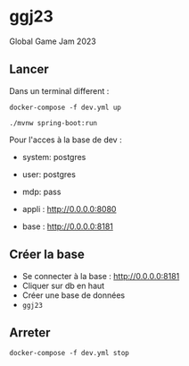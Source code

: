 # ggj23

Global Game Jam 2023

## Lancer

Dans un terminal different :
```shell
docker-compose -f dev.yml up
```

```shell
./mvnw spring-boot:run
```

Pour l'acces à la base de dev :
- system: postgres
- user: postgres
- mdp: pass


- appli : http://0.0.0.0:8080
- base : http://0.0.0.0:8181


## Créer la base
- Se connecter à la base : http://0.0.0.0:8181
- Cliquer sur db en haut
- Créer une base de données
- `ggj23`

## Arreter
```shell
docker-compose -f dev.yml stop
```
